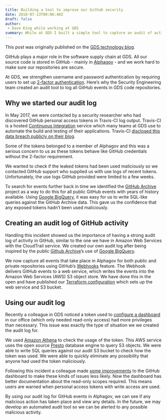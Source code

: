 ```yaml
---
title: Building a tool to improve our Github security
date: 2018-07-13T00:06:40Z
draft: false
author: 
 - Dave King while working at GDS
summary: While at GDS I built a simple tool to capture an audit of activity in Github and record it into Amazon S3 for querying with Amazon Athena.
---
```


This post was originally published on the [GDS technology blog](https://gdstechnology.blog.gov.uk/2018/07/13/building-a-tool-to-improve-our-github-security/).

GitHub plays a major role in the software supply chain at GDS. All our source code is stored in GitHub - mainly in [Alphagov](https://github.com/alphagov) - and we work hard to make sure our repositories are secure.

At GDS, we strengthen username and password authentication by requiring users to set up [2-factor authentication](https://help.github.com/articles/requiring-two-factor-authentication-in-your-organization/). Here’s why the Security Engineering team created an audit tool to log all GitHub events in GDS code repositories.

## Why we started our audit log

In May 2017, we were contacted by a security researcher who had discovered GitHub personal access tokens in Travis-CI log output. Travis-CI is a hosted [Continuous Integration](https://en.wikipedia.org/wiki/Continuous_integration) service which many teams at GDS use to automate the build and testing of their applications. Travis-CI [disclosed this data breach publicly on their blog](https://blog.travis-ci.com/2017-05-08-security-advisory).

Some of the tokens belonged to a member of Alphagov and this was a serious concern to us as these tokens behave like GitHub credentials without the 2-factor requirement.

We wanted to check if the leaked tokens had been used maliciously so we contacted GitHub support who supplied us with use logs of recent tokens. Unfortunately, the use logs GitHub provided were limited to a few weeks.

To search for events further back in time we identified the [GitHub Archive](https://www.githubarchive.org/) project as a way to do this for all public GitHub events with years of history available. Using [Google BigQuery](https://cloud.google.com/bigquery/), it was easy for us to write SQL-like queries against the GitHub Archive data. This gave us the confidence that any exposed tokens hadn’t been used maliciously.

## Creating an audit log of GitHub activity

Handling this incident showed us the importance of having a strong audit log of activity in GitHub, similar to the one we have in Amazon Web Services with the CloudTrail service. We created our own audit log after being inspired by the public [Github Archive](https://www.githubarchive.org/)’s use of [Google BigQuery](https://cloud.google.com/bigquery/).

We now capture all events that take place in Alphagov for both public and private repositories using GitHub’s [Webhooks](https://developer.github.com/webhooks/) feature. The Webhook delivers GitHub events to a web service, which writes the events into the Amazon Web Services (AWS) S3 object store. We have done this in the open and have published our [Terraform configuration](https://github.com/alphagov/archive-github-events) which sets up the web service and S3 bucket.

## Using our audit log

Recently a colleague in GDS noticed a token used to [configure a dashboard](https://github.com/alphagov/fourth-wall) in our office (which only needed read-only access) had more privileges than necessary. This issue was exactly the type of situation we we created the audit log for.

We used [Amazon Athena](https://aws.amazon.com/athena/) to check the usage of the token. This AWS service uses the open source [Presto](https://prestodb.io/) database engine to query S3 objects. We were able to write SQL queries against our audit S3 bucket to check how the token was used. We were able to quickly eliminate any possibility that anyone had used the token maliciously.

Following this incident a colleague made [some improvements](https://github.com/alphagov/fourth-wall/commit/aade6fc524d3889a24de3f38cdba63d710295bfe) to the GitHub dashboard to make these kinds of issues less likely. Now the dashboard has better documentation about the read-only scopes required. This means users are warned when personal access tokens with write access are used.

By using our audit log for GitHub events in Alphagov, we can see if any malicious action has taken place and view any details. In the future, we may develop an automated audit tool so we can be alerted to any possible malicious activity.
